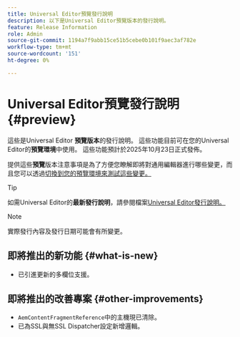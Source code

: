 ```yaml
---
title: Universal Editor預覽發行說明
description: 以下是Universal Editor預覽版本的發行說明。
feature: Release Information
role: Admin
source-git-commit: 1194a7f9abb15ce51b5cebe0b101f9aec3af782e
workflow-type: tm+mt
source-wordcount: '151'
ht-degree: 0%

---
```



# Universal Editor預覽發行說明 {#preview}

這些是Universal Editor **預覽版本**&#x200B;的發行說明。 這些功能目前可在您的Universal Editor的&#x200B;**預覽環境**&#x200B;中使用。 這些功能預計於2025年10月23日正式發佈。

提供這些&#x200B;**預覽**&#x200B;版本注意事項是為了方便您瞭解即將對通用編輯器進行哪些變更，而且您可以透過[切換到您的預覽環境來測試這些變更。](/help/sites-cloud/authoring/universal-editor/navigation.md#user-properties)

>[!TIP]
>
>如需Universal Editor的&#x200B;**最新發行說明**，請參閱檔案[Universal Editor發行說明。](/help/release-notes/universal-editor/current.md)

>[!NOTE]
>
>實際發行內容及發行日期可能會有所變更。

## 即將推出的新功能 {#what-is-new}

* 已引進更新的多欄位支援。

## 即將推出的改善專案 {#other-improvements}

* `AemContentFragmentReference`中的主機現已清除。
* 已為SSL與無SSL Dispatcher設定新增邏輯。

